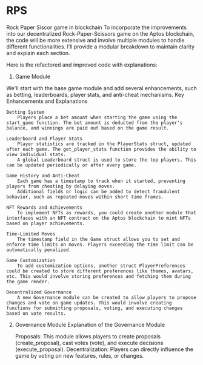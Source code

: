 # RPS
Rock Paper Siscor game in blockchain
To incorporate the improvements into our decentralized Rock-Paper-Scissors game on the Aptos blockchain, the code will be more extensive and involve multiple modules to handle different functionalities. I’ll provide a modular breakdown to maintain clarity and explain each section.

Here is the refactored and improved code with explanations:
1. Game Module

We'll start with the base game module and add several enhancements, such as betting, leaderboards, player stats, and anti-cheat mechanisms.
Key Enhancements and Explanations

    Betting System
        Players place a bet amount when starting the game using the start_game function. The bet amount is deducted from the player's balance, and winnings are paid out based on the game result.

    Leaderboard and Player Stats
        Player statistics are tracked in the PlayerStats struct, updated after each game. The get_player_stats function provides the ability to view individual stats.
        A global Leaderboard struct is used to store the top players. This can be updated periodically or after every game.

    Game History and Anti-Cheat
        Each game has a timestamp to track when it started, preventing players from cheating by delaying moves.
        Additional fields or logic can be added to detect fraudulent behavior, such as repeated moves within short time frames.

    NFT Rewards and Achievements
        To implement NFTs as rewards, you could create another module that interfaces with an NFT contract on the Aptos blockchain to mint NFTs based on player achievements.

    Time-Limited Moves
        The timestamp field in the Game struct allows you to set and enforce time limits on moves. Players exceeding the time limit can be automatically penalized.

    Game Customization
        To add customization options, another struct PlayerPreferences could be created to store different preferences like themes, avatars, etc. This would involve storing preferences and fetching them during the game render.

    Decentralized Governance
        A new Governance module can be created to allow players to propose changes and vote on game updates. This would involve creating functions for submitting proposals, voting, and executing changes based on vote results.
2. Governance Module
    Explanation of the Governance Module

    Proposals: This module allows players to create proposals (create_proposal), cast votes (vote), and execute decisions (execute_proposal).
    Decentralization: Players can directly influence the game by voting on new features, rules, or changes.
